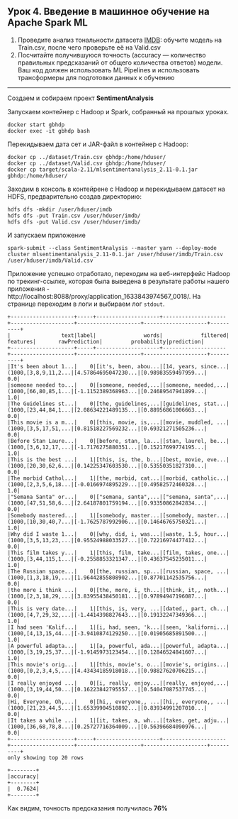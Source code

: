 ## Урок 4. Введение в машинное обучение на Apache Spark ML
1. Проведите анализ тональности датасета [IMDB](https://www.kaggle.com/columbine/imdb-dataset-sentiment-analysis-in-csv-format): 
   обучите модель на Train.csv, после чего проверьте её на Valid.csv
2. Посчитайте получившуюся точность (accuracy — количество правильных предсказаний от общего количества ответов) модели. 
   Ваш код должен использовать ML Pipelines и использовать трансформеры для подготовки данных к обучению

<hr>

Создаем и собираем проект **SentimentAnalysis**

Запускаем контейнер с Hadoop и Spark, собранный на прошлых уроках.

	docker start gbhdp
	docker exec -it gbhdp bash

Перекидываем дата сет и JAR-файл в контейнер с Hadoop:

	docker cp ../dataset/Train.csv gbhdp:/home/hduser/
	docker cp ../dataset/Valid.csv gbhdp:/home/hduser/	
	docker cp target/scala-2.11/mlsentimentanalysis_2.11-0.1.jar gbhdp:/home/hduser/

Заходим в консоль в контейрене с Hadoop и перекидываем датасет на HDFS, предварительно создав директорию:

    hdfs dfs -mkdir /user/hduser/imdb
    hdfs dfs -put Train.csv /user/hduser/imdb/
	hdfs dfs -put Valid.csv /user/hduser/imdb/

	
И запускаем приложение
	
	spark-submit --class SentimentAnalysis --master yarn --deploy-mode cluster mlsentimentanalysis_2.11-0.1.jar /user/hduser/imdb/Train.csv /user/hduser/imdb/Valid.csv

Приложение успешно отработало, переходим на веб-интерфейс Hadoop по трекинг-ссылке, которая была выведена в результате работы нашего приложения - http://localhost:8088/proxy/application_1633843974567_0018/. На странице переходим в логи и выбираем лог `stdout`.

	+--------------------+-----+--------------------+--------------------+--------------------+--------------------+--------------------+----------+
	|                text|label|               words|            filtered|            features|       rawPrediction|         probability|prediction|
	+--------------------+-----+--------------------+--------------------+--------------------+--------------------+--------------------+----------+
	|It's been about 1...|    0|[it's, been, abou...|[14, years, since...|(1000,[3,8,9,11,2...|[4.57864695047230...|[0.98983559497959...|       0.0|
	|someone needed to...|    0|[someone, needed,...|[someone, needed,...|(1000,[66,80,85,1...|[-1.1152389368963...|[0.24689547941899...|       1.0|
	|The Guidelines st...|    0|[the, guidelines,...|[guidelines, stat...|(1000,[23,44,84,1...|[2.08634221489135...|[0.88956861006663...|       0.0|
	|This movie is a m...|    0|[this, movie, is,...|[movie, muddled, ...|(1000,[3,5,17,51,...|[0.81518227569232...|[0.69321271505236...|       0.0|
	|Before Stan Laure...|    0|[before, stan, la...|[stan, laurel, be...|(1000,[3,6,12,17,...|[-1.7176275880351...|[0.15217699774195...|       1.0|
	|This is the best ...|    1|[this, is, the, b...|[best, movie, eve...|(1000,[20,30,62,6...|[0.14225347603530...|[0.53550351827310...|       0.0|
	|The morbid Cathol...|    1|[the, morbid, cat...|[morbid, catholic...|(1000,[2,3,5,6,18...|[-0.0166974895229...|[0.49582572460328...|       1.0|
	|"Semana Santa" or...|    0|["semana, santa",...|["semana, santa",...|(1000,[47,51,58,6...|[2.64187801759194...|[0.93350862842834...|       0.0|
	|Somebody mastered...|    1|[somebody, master...|[somebody, master...|(1000,[10,30,40,7...|[-1.7625787992906...|[0.14646765750321...|       1.0|
	|Why did I waste 1...|    0|[why, did, i, was...|[waste, 1.5, hour...|(1000,[3,5,13,23,...|[0.95524988033527...|[0.72216974477412...|       0.0|
	|This film takes y...|    1|[this, film, take...|[film, takes, one...|(1000,[3,44,115,1...|[-0.2558853321347...|[0.43637545235011...|       1.0|
	|The Russian space...|    0|[the, russian, sp...|[russian, space, ...|(1000,[1,3,18,19,...|[1.96442855808902...|[0.87701142535756...|       0.0|
	|the more i think ...|    0|[the, more, i, th...|[think, it,, noth...|(1000,[2,3,18,29,...|[3.83955438450181...|[0.97894947196087...|       0.0|
	|This is very date...|    1|[this, is, very, ...|[dated,, part, ch...|(1000,[4,7,29,32,...|[-1.4414398827643...|[0.19132247349366...|       1.0|
	|I had seen 'Kalif...|    1|[i, had, seen, 'k...|[seen, 'kaliforni...|(1000,[4,13,15,44...|[-3.9410874129250...|[0.01905685891500...|       1.0|
	|A powerful adapta...|    1|[a, powerful, ada...|[powerful, adapta...|(1000,[3,19,25,37...|[-1.9145973123454...|[0.12846524841607...|       1.0|
	|This movie's orig...|    1|[this, movie's, o...|[movie's, origins...|(1000,[0,2,3,4,5,...|[4.43434185918018...|[0.98827620706215...|       0.0|
	|I really enjoyed ...|    0|[i, really, enjoy...|[really, enjoyed,...|(1000,[3,19,44,50...|[0.16223842795557...|[0.54047087537745...|       0.0|
	|Hi, Everyone, Oh,...|    0|[hi,, everyone,, ...|[hi,, everyone,, ...|(1000,[21,23,44,5...|[1.65339904510892...|[0.83934991207010...|       0.0|
	|It takes a while ...|    1|[it, takes, a, wh...|[takes, get, adju...|(1000,[36,68,78,8...|[0.25727716364009...|[0.56396684090976...|       0.0|
	+--------------------+-----+--------------------+--------------------+--------------------+--------------------+--------------------+----------+
	only showing top 20 rows

	+--------+
	|accuracy|
	+--------+
	|  0.7624|
	+--------+

Как видим, точность предсказания получилась **76%**